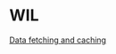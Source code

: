 # WIL

[Data fetching and caching](https://github.com/caffesale/Frontend/blob/main/React/Data%20fetching%20and%20caching.md)
